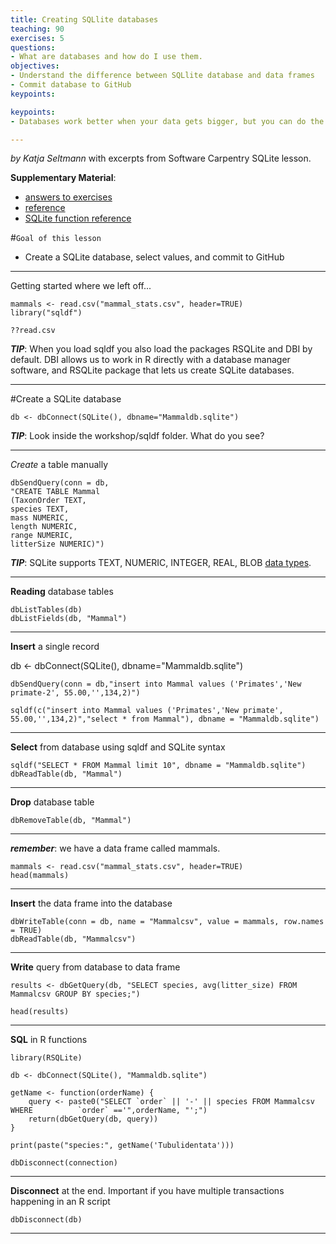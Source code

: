 ```yaml
---
title: Creating SQLlite databases
teaching: 90
exercises: 5
questions:
- What are databases and how do I use them.
objectives:
- Understand the difference between SQLlite database and data frames
- Commit database to GitHub
keypoints:

keypoints:
- Databases work better when your data gets bigger, but you can do the same tasks in data frames or databases.

---
```


*by Katja Seltmann* with excerpts from Software Carpentry SQLite lesson.

**Supplementary Material**: 

- [answers to exercises](https://seltmann.github.io/2018-04-05-ucsb/sqldf-answers.txt)
- [reference](https://swcarpentry.github.io/sql-novice-survey/reference/)
- [SQLite function reference](https://www.sqlite.org/lang_corefunc.html)

#`Goal of this lesson`
- Create a SQLite database, select values, and commit to GitHub

***
Getting started where we left off...
    
    mammals <- read.csv("mammal_stats.csv", header=TRUE)
    library("sqldf")
    
    ??read.csv
    

***TIP***: When you load sqldf you also load the packages RSQLite and DBI by default. DBI allows us to work in R directly with a database manager software, and RSQLite package that lets us create SQLite databases.

***

#Create a SQLite database

    db <- dbConnect(SQLite(), dbname="Mammaldb.sqlite")

***TIP***: Look inside the workshop/sqldf folder. What do you see?
   
***
*Create* a table manually

    dbSendQuery(conn = db,
    "CREATE TABLE Mammal
    (TaxonOrder TEXT,
    species TEXT,
    mass NUMERIC,
    length NUMERIC,
    range NUMERIC,
    litterSize NUMERIC)")

***TIP***: SQLite supports TEXT, NUMERIC, INTEGER, REAL, BLOB [data types](https://www.sqlite.org/datatype3.html). 

***
**Reading** database tables

    dbListTables(db)
    dbListFields(db, "Mammal")


***
**Insert** a single record

 db <- dbConnect(SQLite(), dbname="Mammaldb.sqlite")
 
    dbSendQuery(conn = db,"insert into Mammal values ('Primates','New primate-2', 55.00,'',134,2)")

    sqldf(c("insert into Mammal values ('Primates','New primate', 55.00,'',134,2)","select * from Mammal"), dbname = "Mammaldb.sqlite")
    
***
**Select** from database using sqldf and SQLite syntax

    sqldf("SELECT * FROM Mammal limit 10", dbname = "Mammaldb.sqlite") 
    dbReadTable(db, "Mammal")

***
**Drop** database table

    dbRemoveTable(db, "Mammal")
    
***

***remember***: we have a data frame called mammals.

    mammals <- read.csv("mammal_stats.csv", header=TRUE)
    head(mammals)

***
**Insert** the data frame into the database

    dbWriteTable(conn = db, name = "Mammalcsv", value = mammals, row.names = TRUE)
    dbReadTable(db, "Mammalcsv")

***
**Write** query from database to data frame

	results <- dbGetQuery(db, "SELECT species, avg(litter_size) FROM Mammalcsv GROUP BY species;")

	head(results)

***
**SQL** in R functions

	library(RSQLite)

	db <- dbConnect(SQLite(), "Mammaldb.sqlite")

	getName <- function(orderName) {
  		query <- paste0("SELECT `order` || '-' || species FROM Mammalcsv WHERE 			`order` =='",orderName, "';")
  		return(dbGetQuery(db, query))
	}

	print(paste("species:", getName('Tubulidentata')))

	dbDisconnect(connection)


***
**Disconnect** at the end. Important if you have multiple transactions happening in an R script

    dbDisconnect(db)

***

    
